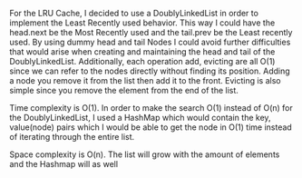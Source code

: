 For the LRU Cache, I decided to use a DoublyLinkedList in order to implement the Least Recently used behavior. This way I could have the head.next be the Most Recently used and the tail.prev be the Least recently used. By using dummy head and tail Nodes I could avoid further difficulties that would arise when creating and maintaining the head and tail of the DoublyLinkedList. Additionally, each operation add, evicting are all O(1) since we can refer to the nodes directly without finding its position. Adding a node you remove it from the list then add it to the front. Evicting is also simple since you remove the element from the end of the list.

Time complexity is O(1). In order to make the search O(1) instead of O(n) for the DoublyLinkedList, I used a HashMap which would contain the key, value(node) pairs which I would be able to get the node in O(1) time instead of iterating through the entire list.

Space complexity is O(n). The list will grow with the amount of elements and the Hashmap will as well